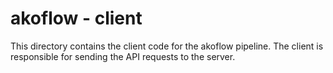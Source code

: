 # akoflow - client
This directory contains the client code for the akoflow pipeline. The client is responsible for sending the API requests to the server.